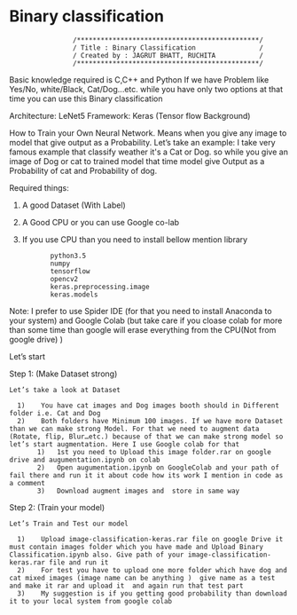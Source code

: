 # Binary classification

					/**********************************************/
					/ Title : Binary Classification                /
					/ Created by : JAGRUT BHATT, RUCHITA           /
					/**********************************************/

Basic knowledge required is C,C++ and Python 
If we have Problem like Yes/No, white/Black, Cat/Dog...etc. while you have only two options at that time you can use this Binary classification 

Architecture: LeNet5
Framework: Keras (Tensor flow Background)

How to Train your Own Neural Network. Means when you give any image to model that give output as a Probability. Let’s take an example:
I take very famous example that classify weather it's a Cat or Dog. so while you give an image of Dog or cat to trained model that time model give Output as a Probability of cat and Probability of dog. 

Required things:

  1) A good Dataset (With Label)
  2) A Good CPU or you can use Google co-lab
  4) If you use CPU than you need to install bellow mention library
                
                python3.5
                numpy 
                tensorflow 
                opencv2
                keras.preprocessing.image 
                keras.models 

Note:
I prefer to use Spider IDE (for that you need to install Anaconda to your system) and Google Colab (but take care if you cloase colab for more than some time than google will erase everything from the CPU(Not from google drive) )

Let’s start 

Step 1: (Make Dataset strong)

	Let’s take a look at Dataset
  
      1)	You have cat images and Dog images booth should in Different folder i.e. Cat and Dog 
      2)	Both folders have Minimum 100 images. If we have more Dataset than we can make strong Model. For that we need to augment data (Rotate, flip, Blur…etc.) because of that we can make strong model so let’s start augmentation. Here I use Google colab for that 
           1)	1st you need to Upload this image folder.rar on google drive and augumentation.ipynb on colab           
           2)	Open augumentation.ipynb on GoogleColab and your path of fail there and run it it about code how its work I mention in code as a comment 
           3)	Download augment images and  store in same way 
  
Step 2: (Train your model)

	Let’s Train and Test our model
  
      1)	Upload image-classification-keras.rar file on google Drive it must contain images folder which you have made and Upload Binary Classification.ipynb also. Give path of your image-classification-keras.rar file and run it 
      2)	For test you have to upload one more folder which have dog and cat mixed images (image name can be anything )  give name as a test and make it rar and upload it  and again run that test part 
      3)	My suggestion is if you getting good probability than download it to your local system from google colab 

